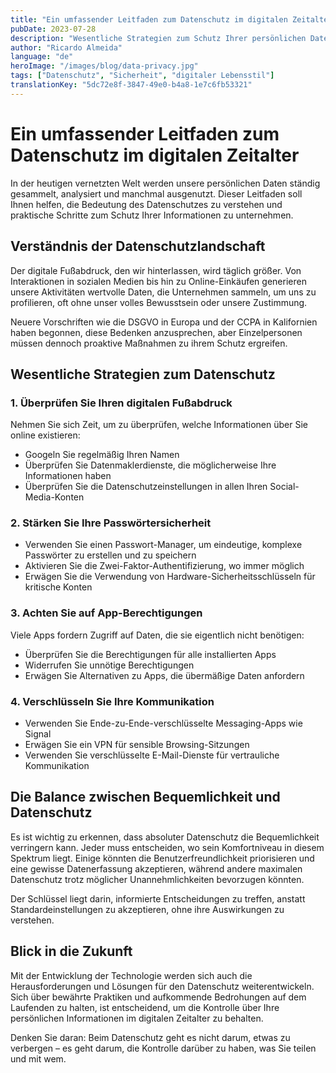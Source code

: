 ```yaml
---
title: "Ein umfassender Leitfaden zum Datenschutz im digitalen Zeitalter"
pubDate: 2023-07-28
description: "Wesentliche Strategien zum Schutz Ihrer persönlichen Daten im Internet und zum Verständnis moderner Datenschutzprobleme"
author: "Ricardo Almeida"
language: "de"
heroImage: "/images/blog/data-privacy.jpg"
tags: ["Datenschutz", "Sicherheit", "digitaler Lebensstil"]
translationKey: "5dc72e8f-3847-49e0-b4a8-1e7c6fb53321"
---
```


# Ein umfassender Leitfaden zum Datenschutz im digitalen Zeitalter

In der heutigen vernetzten Welt werden unsere persönlichen Daten ständig gesammelt, analysiert und manchmal ausgenutzt. Dieser Leitfaden soll Ihnen helfen, die Bedeutung des Datenschutzes zu verstehen und praktische Schritte zum Schutz Ihrer Informationen zu unternehmen.

## Verständnis der Datenschutzlandschaft

Der digitale Fußabdruck, den wir hinterlassen, wird täglich größer. Von Interaktionen in sozialen Medien bis hin zu Online-Einkäufen generieren unsere Aktivitäten wertvolle Daten, die Unternehmen sammeln, um uns zu profilieren, oft ohne unser volles Bewusstsein oder unsere Zustimmung.

Neuere Vorschriften wie die DSGVO in Europa und der CCPA in Kalifornien haben begonnen, diese Bedenken anzusprechen, aber Einzelpersonen müssen dennoch proaktive Maßnahmen zu ihrem Schutz ergreifen.

## Wesentliche Strategien zum Datenschutz

### 1. Überprüfen Sie Ihren digitalen Fußabdruck

Nehmen Sie sich Zeit, um zu überprüfen, welche Informationen über Sie online existieren:
- Googeln Sie regelmäßig Ihren Namen
- Überprüfen Sie Datenmaklerdienste, die möglicherweise Ihre Informationen haben
- Überprüfen Sie die Datenschutzeinstellungen in allen Ihren Social-Media-Konten

### 2. Stärken Sie Ihre Passwörtersicherheit

- Verwenden Sie einen Passwort-Manager, um eindeutige, komplexe Passwörter zu erstellen und zu speichern
- Aktivieren Sie die Zwei-Faktor-Authentifizierung, wo immer möglich
- Erwägen Sie die Verwendung von Hardware-Sicherheitsschlüsseln für kritische Konten

### 3. Achten Sie auf App-Berechtigungen

Viele Apps fordern Zugriff auf Daten, die sie eigentlich nicht benötigen:
- Überprüfen Sie die Berechtigungen für alle installierten Apps
- Widerrufen Sie unnötige Berechtigungen
- Erwägen Sie Alternativen zu Apps, die übermäßige Daten anfordern

### 4. Verschlüsseln Sie Ihre Kommunikation

- Verwenden Sie Ende-zu-Ende-verschlüsselte Messaging-Apps wie Signal
- Erwägen Sie ein VPN für sensible Browsing-Sitzungen
- Verwenden Sie verschlüsselte E-Mail-Dienste für vertrauliche Kommunikation

## Die Balance zwischen Bequemlichkeit und Datenschutz

Es ist wichtig zu erkennen, dass absoluter Datenschutz die Bequemlichkeit verringern kann. Jeder muss entscheiden, wo sein Komfortniveau in diesem Spektrum liegt. Einige könnten die Benutzerfreundlichkeit priorisieren und eine gewisse Datenerfassung akzeptieren, während andere maximalen Datenschutz trotz möglicher Unannehmlichkeiten bevorzugen könnten.

Der Schlüssel liegt darin, informierte Entscheidungen zu treffen, anstatt Standardeinstellungen zu akzeptieren, ohne ihre Auswirkungen zu verstehen.

## Blick in die Zukunft

Mit der Entwicklung der Technologie werden sich auch die Herausforderungen und Lösungen für den Datenschutz weiterentwickeln. Sich über bewährte Praktiken und aufkommende Bedrohungen auf dem Laufenden zu halten, ist entscheidend, um die Kontrolle über Ihre persönlichen Informationen im digitalen Zeitalter zu behalten.

Denken Sie daran: Beim Datenschutz geht es nicht darum, etwas zu verbergen – es geht darum, die Kontrolle darüber zu haben, was Sie teilen und mit wem. 